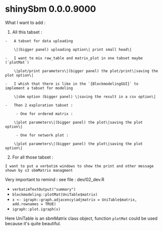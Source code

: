 # shinySbm 0.0.0.9000

What I want to add :

1.   All this tabset :

    -   A tabset for data uploading

        \|(bigger panel) uploading option\| print small head\|

    -   I want to mix raw_table and matrix_plot in one tabset maybe (`plotMat`)

        \|plot/print parameters\|(bigger panel) the plot/print\|saving the plot option\|

    -   I whish that there is like in the `{BlockmodelingGUI}` to implement a tabset for modeling

        \|sbm option (bigger panel) \|saving the result in a csv option\|

    -   Then 2 exploration tabset :

         - One for ordered matrix :

        \|plot parameters\|(bigger panel) the plot\|saving the plot option\|

         - One for network plot :

        \|plot parameters\|(bigger panel) the plot\|saving the plot option\|

2.   For all those tabset :

    I want to put a verbatim windows to show the print and other message shown by s3 sbmMatrix managment

Very important to remind : see file : dev/02_dev.R

-   `verbatimTextOutput("summary")`
-   `blockmodeling::plotMat(UniTable$matrix)`
-   `x <- igraph::graph.adjacency(adjmatrix = UniTable$matrix, add.rownames = TRUE)`
-   `igraph::plot.igraph(x)`

Here UniTable is an sbmMatrix class object, function `plotMat` could be used because it's quite beautiful.

